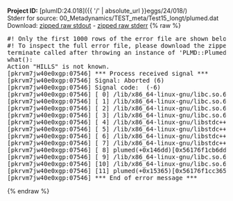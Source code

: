 **Project ID:** [plumID:24.018]({{ '/' | absolute_url }}eggs/24/018/)  
Stderr for source:  00_Metadynamics/TEST_meta/Test15_longt/plumed.dat   
Download: [zipped raw stdout](plumed.dat.plumed.stdout.txt.zip) - [zipped raw stderr](plumed.dat.plumed.stderr.txt.zip) 
{% raw %}
<pre>
#! Only the first 1000 rows of the error file are shown below
#! To inspect the full error file, please download the zipped raw stderr file above
terminate called after throwing an instance of 'PLMD::Plumed::Exception'
what():
Action "HILLS" is not known.
[pkrvm7jw40e0xgp:07546] *** Process received signal ***
[pkrvm7jw40e0xgp:07546] Signal: Aborted (6)
[pkrvm7jw40e0xgp:07546] Signal code:  (-6)
[pkrvm7jw40e0xgp:07546] [ 0] /lib/x86_64-linux-gnu/libc.so.6(+0x45330)[0x7f79abc45330]
[pkrvm7jw40e0xgp:07546] [ 1] /lib/x86_64-linux-gnu/libc.so.6(pthread_kill+0x11c)[0x7f79abc9eb2c]
[pkrvm7jw40e0xgp:07546] [ 2] /lib/x86_64-linux-gnu/libc.so.6(gsignal+0x1e)[0x7f79abc4527e]
[pkrvm7jw40e0xgp:07546] [ 3] /lib/x86_64-linux-gnu/libc.so.6(abort+0xdf)[0x7f79abc288ff]
[pkrvm7jw40e0xgp:07546] [ 4] /lib/x86_64-linux-gnu/libstdc++.so.6(+0xa5ff5)[0x7f79ac0a5ff5]
[pkrvm7jw40e0xgp:07546] [ 5] /lib/x86_64-linux-gnu/libstdc++.so.6(+0xbb0da)[0x7f79ac0bb0da]
[pkrvm7jw40e0xgp:07546] [ 6] /lib/x86_64-linux-gnu/libstdc++.so.6(_ZSt10unexpectedv+0x0)[0x7f79ac0a5a55]
[pkrvm7jw40e0xgp:07546] [ 7] /lib/x86_64-linux-gnu/libstdc++.so.6(+0xa5a6f)[0x7f79ac0a5a6f]
[pkrvm7jw40e0xgp:07546] [ 8] plumed(+0x146dd)[0x56176f1cb6dd]
[pkrvm7jw40e0xgp:07546] [ 9] /lib/x86_64-linux-gnu/libc.so.6(+0x2a1ca)[0x7f79abc2a1ca]
[pkrvm7jw40e0xgp:07546] [10] /lib/x86_64-linux-gnu/libc.so.6(__libc_start_main+0x8b)[0x7f79abc2a28b]
[pkrvm7jw40e0xgp:07546] [11] plumed(+0x15365)[0x56176f1cc365]
[pkrvm7jw40e0xgp:07546] *** End of error message ***
</pre>
{% endraw %}
